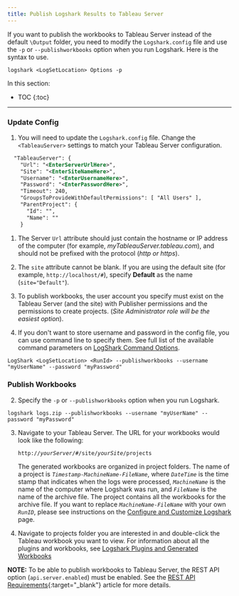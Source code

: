 ```yaml
---
title: Publish Logshark Results to Tableau Server
---
```

If you want to publish the workbooks to Tableau Server instead of the default `\Output` folder, you need to modify the `Logshark.config` file and use the `-p` or `--publishworkbooks` option when you run Logshark. Here is the syntax to use.

```
logshark <LogSetLocation> Options -p
```

In this section:

* TOC
{:toc}

-----------



### Update Config

1. You will need to update the `Logshark.config` file. Change the  `<TableauServer>` settings to match your Tableau Server configuration.

```xml
  "TableauServer": {
    "Url": "<EnterServerUrlHere>",
    "Site": "<EnterSiteNameHere>",
    "Username": "<EnterUsernameHere>",
    "Password": "<EnterPasswordHere>",
    "Timeout": 240,
    "GroupsToProvideWithDefaultPermissions": [ "All Users" ],
    "ParentProject": {
      "Id": "",
      "Name": ""
    }
```

1. The Server `Url` attribute should just contain the hostname or IP address of the computer (for example, *myTableauServer.tableau.com*), and should not be prefixed with the protocol (*http or https*).

1.   The `site` attribute cannot be blank. If you are using the default site (for example, `http://localhost/#`), specify **Default** as the name (`site="Default"`).

1.   To publish workbooks, the user account you specify must exist on the Tableau Server (and the site) with Publisher permissions and the permissions to create projects. (*Site Administrator role will be the easiest option*).

1. If you don't want to store username and password in the config file, you can use command line to specify them. See full list of the available command parameters on [LogShark Command Options](/docs/logshark_cmds).

```
LogShark <LogSetLocation> <RunId> --publishworkbooks --username "myUserName" --password "myPassword"
```

### Publish Workbooks
2. Specify the `-p` or `--publishworkbooks` option when you run Logshark. 

```
logshark logs.zip --publishworkbooks --username "myUserName" --password "myPassword"
```

3.  Navigate to your Tableau Server. The URL for your workbooks would look like the following:  

    <code>http://<i>yourServer</i>/#/site/<i>yourSite</i>/projects   </code>

    The generated workbooks are organized in project folders. The name of a project is  *`Timestamp-MachineName-FileName`*, where *`DateTime`* is the time stamp that indicates when the logs were processed, *`MachineName`* is the name of the computer where Logshark was run, and *`FileName`* is the name of the archive file. The project contains all the workbooks for the archive file. If you want to replace *`MachineName-FileName`* with your own *`RunID`*, please see instructions on the [Configure and Customize Logshark](docs/logshark_configure.md) page. 

4.   Navigate to projects folder you are interested in and double-click the Tableau workbook you want to view. 
     For information about all the plugins and workbooks, see [Logshark Plugins and Generated Workbooks](logshark_plugins)

**NOTE:** To be able to publish workbooks to Tableau Server, the REST API option (`api.server.enabled`) must be enabled. See the [REST API Requirements](https://onlinehelp.tableau.com/current/api/rest_api/en-us/help.htm#REST/rest_api_requ.htm%3FTocPath%3D_____3){:target="_blank"} article for more details.